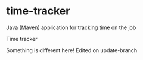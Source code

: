 # time-tracker
Java (Maven) application for tracking time on the job

Time tracker

Something is different here!
Edited on update-branch
